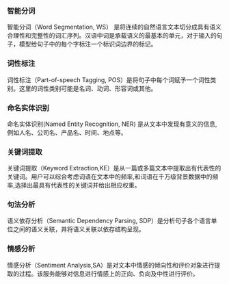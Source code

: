 ### 智能分词

智能分词（Word Segmentation, WS） 是将连续的自然语言文本切分成具有语义合理性和完整性的词汇序列。汉语中词是承载语义的最基本的单元，对于输入的句子，模型给句子中的每个字标注一个标识词边界的标记。 

### 词性标注

词性标注（Part-of-speech Tagging, POS）是将句子中每个词赋予一个词性类别。这里的词性类别可能是名词、动词、形容词或其他。

### 命名实体识别

命名实体识别(Named Entity Recognition, NER) 是从文本中发现有意义的信息,例如人名、公司名、产品名、时间、地点等。

### 关键词提取

关键词提取（Keyword Extraction,KE）是从一篇或多篇文本中提取出有代表性的关键词。用户可以综合考虑词语在文本中的频率,和词语在千万级背景数据中的频率,选择出最具有代表性的关键词并给出相应权重。

### 句法分析

语义依存分析（Semantic Dependency Parsing, SDP）是分析句子各个语言单位之间的语义关联，并将语义关联以依存结构呈现。

### 情感分析

情感分析（Sentiment Analysis,SA）是对文本中情感的倾向性和评价对象进行提取的过程。该服务能够对信息进行情感上的正向、负向及中性进行评价。




